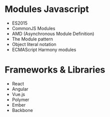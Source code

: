 # Modules Javascript
- ES2015
- CommonJS Modules
- AMD (Asynchronous Module Definition)
- The Module pattern
- Object literal notation
- ECMAScript Harmony modules

# Frameworks & Libraries
- React
- Angular
- Vue.js
- Polymer
- Ember
- Backbone
